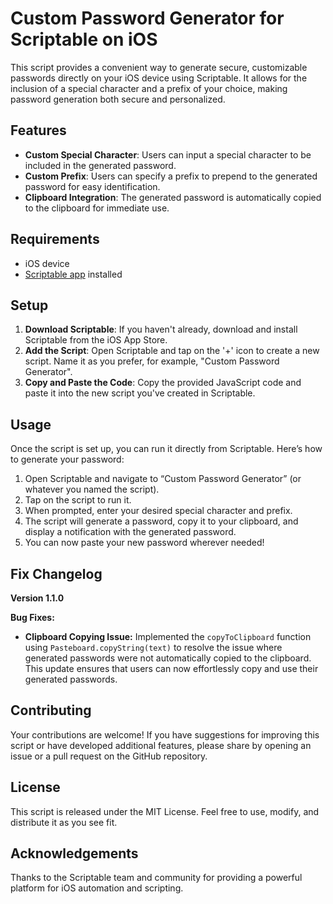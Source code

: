 # Custom Password Generator for Scriptable on iOS

This script provides a convenient way to generate secure, customizable passwords directly on your iOS device using Scriptable. It allows for the inclusion of a special character and a prefix of your choice, making password generation both secure and personalized.

## Features

- **Custom Special Character**: Users can input a special character to be included in the generated password.
- **Custom Prefix**: Users can specify a prefix to prepend to the generated password for easy identification.
- **Clipboard Integration**: The generated password is automatically copied to the clipboard for immediate use.

## Requirements

- iOS device
- [Scriptable app](https://scriptable.app/) installed

## Setup

1. **Download Scriptable**: If you haven't already, download and install Scriptable from the iOS App Store.
2. **Add the Script**: Open Scriptable and tap on the '+' icon to create a new script. Name it as you prefer, for example, "Custom Password Generator".
3. **Copy and Paste the Code**: Copy the provided JavaScript code and paste it into the new script you've created in Scriptable.

## Usage

Once the script is set up, you can run it directly from Scriptable. Here’s how to generate your password:

1. Open Scriptable and navigate to “Custom Password Generator” (or whatever you named the script).
2. Tap on the script to run it.
3. When prompted, enter your desired special character and prefix.
4. The script will generate a password, copy it to your clipboard, and display a notification with the generated password.
5. You can now paste your new password wherever needed!

## Fix Changelog

**Version 1.1.0**

**Bug Fixes:**
- **Clipboard Copying Issue:** Implemented the `copyToClipboard` function using `Pasteboard.copyString(text)` to resolve the issue where generated passwords were not automatically copied to the clipboard. This update ensures that users can now effortlessly copy and use their generated passwords.

## Contributing

Your contributions are welcome! If you have suggestions for improving this script or have developed additional features, please share by opening an issue or a pull request on the GitHub repository.

## License

This script is released under the MIT License. Feel free to use, modify, and distribute it as you see fit.

## Acknowledgements

Thanks to the Scriptable team and community for providing a powerful platform for iOS automation and scripting.